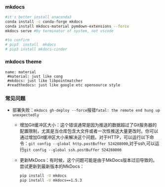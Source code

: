 ### mkdocs
```sh
#it's better install anaconda3
conda install -c conda-forge mkdocs
conda install mkdocs-material pymdown-extensions --force
mkdocs serve #by terminator of system, not vscode

#to confirm
# pip3  install  mkdocs
# pip3 install mkdocs-cinder
```

### mkdocs theme
```
name: material
 #material: just like cong
 #mkdocs: just like libpointmatcher
 #readthedocs: just like google etc opensource style
```
### 常见问题
- 部署失败：`mkdocs gh-deploy --force`报错`fatal: the remote end hung up unexpectedly`
  - 增加Git缓冲区大小：这个错误通常是因为推送的数据超过了Git服务器的配置限制，尤其是当仓库包含大文件或者一次性推送大量更改时。你可以通过增加Git缓冲区大小来解决这个问题。对于HTTP，可以运行以下命令：`git config --global http.postBuffer 524288000`,对于ssh,可以运行`git config --global ssh.postBuffer 524288000`

  - 更新MkDocs：有时候，这个问题可能是由于MkDocs版本过旧导致的。尝试更新到最新版本的MkDocs：
    ```sh
    pip install -U mkdocs
    pip install -U mkdocs==1.5.3
    ```